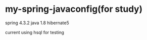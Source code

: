 # my-spring-javaconfig(for study)

spring 4.3.2
java 1.8
hibernate5

current using hsql for testing

